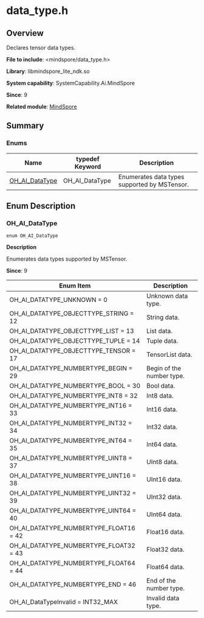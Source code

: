 # data_type.h

<!--Kit: MindSpore Lite Kit-->
<!--Subsystem: AI-->
<!--Owner: @zhuguodong8-->
<!--Designer: @zhuguodong8; @jjfeing-->
<!--Tester: @principal87-->
<!--Adviser: @ge-yafang-->

## Overview

Declares tensor data types.

**File to include**: <mindspore/data_type.h>

**Library**: libmindspore_lite_ndk.so

**System capability**: SystemCapability.Ai.MindSpore

**Since**: 9

**Related module**: [MindSpore](capi-mindspore.md)

## Summary

### Enums

| Name| typedef Keyword| Description|
| -- | -- | -- |
| [OH_AI_DataType](#oh_ai_datatype) | OH_AI_DataType | Enumerates data types supported by MSTensor.|

## Enum Description

### OH_AI_DataType

```
enum OH_AI_DataType
```

**Description**

Enumerates data types supported by MSTensor.

**Since**: 9

| Enum Item| Description|
| -- | -- |
| OH_AI_DATATYPE_UNKNOWN = 0 | Unknown data type.|
| OH_AI_DATATYPE_OBJECTTYPE_STRING = 12 | String data.|
| OH_AI_DATATYPE_OBJECTTYPE_LIST = 13 | List data.|
| OH_AI_DATATYPE_OBJECTTYPE_TUPLE = 14 | Tuple data.|
| OH_AI_DATATYPE_OBJECTTYPE_TENSOR = 17 | TensorList data.|
| OH_AI_DATATYPE_NUMBERTYPE_BEGIN = 29 | Begin of the number type.|
| OH_AI_DATATYPE_NUMBERTYPE_BOOL = 30 | Bool data.|
| OH_AI_DATATYPE_NUMBERTYPE_INT8 = 32 | Int8 data.|
| OH_AI_DATATYPE_NUMBERTYPE_INT16 = 33 | Int16 data.|
| OH_AI_DATATYPE_NUMBERTYPE_INT32 = 34 | Int32 data.|
| OH_AI_DATATYPE_NUMBERTYPE_INT64 = 35 | Int64 data.|
| OH_AI_DATATYPE_NUMBERTYPE_UINT8 = 37 | UInt8 data.|
| OH_AI_DATATYPE_NUMBERTYPE_UINT16 = 38 | UInt16 data.|
| OH_AI_DATATYPE_NUMBERTYPE_UINT32 = 39 | UInt32 data.|
| OH_AI_DATATYPE_NUMBERTYPE_UINT64 = 40 | UInt64 data.|
| OH_AI_DATATYPE_NUMBERTYPE_FLOAT16 = 42 | Float16 data.|
| OH_AI_DATATYPE_NUMBERTYPE_FLOAT32 = 43 | Float32 data.|
| OH_AI_DATATYPE_NUMBERTYPE_FLOAT64 = 44 | Float64 data.|
| OH_AI_DATATYPE_NUMBERTYPE_END = 46 | End of the number type.|
| OH_AI_DataTypeInvalid = INT32_MAX | Invalid data type.|
